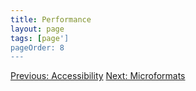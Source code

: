 ```yaml
---
title: Performance
layout: page
tags: [page']
pageOrder: 8
---
```


<a class="btn" href="accessibility.html">Previous: Accessibility</a>
<a class="btn" href="microformats.html">Next: Microformats</a>
